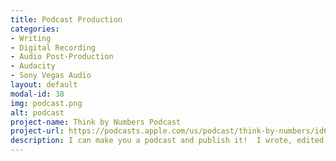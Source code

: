 ```yaml
---
title: Podcast Production
categories:
- Writing
- Digital Recording
- Audio Post-Production
- Audacity
- Sony Vegas Audio
layout: default
modal-id: 38
img: podcast.png
alt: podcast
project-name: Think by Numbers Podcast
project-url: https://podcasts.apple.com/us/podcast/think-by-numbers/id660714690?mt=2
description: I can make you a podcast and publish it!  I wrote, edited and published this companion podcast for my Think by Numbers website.  I primarily used Sony Vegas for audio editing.
---
```



